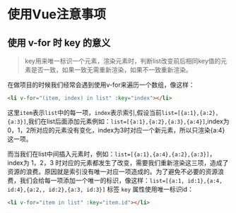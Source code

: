 # 使用Vue注意事项

## 使用 v-for 时 key 的意义

> key用来唯一标识一个元素，渲染元素时，判断list改变前后相同key值的元素是否一致，如果一致无需重新渲染，如果不一致重新渲染。

在做项目的时候我们经常会遇到使用v-for来遍历一个数组，像这样：
```html
<li v-for="(item, index) in list" :key="index"></li>
```
这里`item`表示`list`中的每一项，`index`表示索引,假设当前`list=[{a:1},{a:2},{a:3}]`,我们在list后面添加元素例如：`list=[{a:1},{a:2},{a:3},{a:4}]`,index为0，1，2所对应的元素没有变化，index为3时对应一个新元素，所以只渲染{a:4}这一项。

而当我们在list中间插入元素时，例如：`list=[{a:1},{a:4},{a:2},{a:3}]`，index为 1，2，3 时对应的元素都发生了改变，需要我们重新渲染这三项，造成了资源的浪费。原因就是索引没有唯一对应一项造成的。为了避免不必要的资源浪费，我们会给每一项添加一个唯一的标识，像这样：`list=[{a:1, id:1},{a:4, id:4},{a:2,, id:2},{a:3, id:3}]` 
标签 `key` 属性使用唯一标识id：
```html
<li v-for="item in list" :key="item.id"></li>
```
